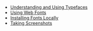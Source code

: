 * [Understanding and Using Typefaces](typefaces/)
* [Using Web Fonts](typefaces-webfonts/)
* [Installing Fonts Locally](typefaces-installing/)
* [Taking Screenshots](screenshots/)
